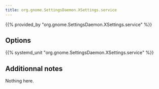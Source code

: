 ```yaml
---
title: org.gnome.SettingsDaemon.XSettings.service
---
```


{{% provided_by "org.gnome.SettingsDaemon.XSettings.service" %}}

## Options

{{% systemd_unit "org.gnome.SettingsDaemon.XSettings.service" %}}

## Additionnal notes

Nothing here.